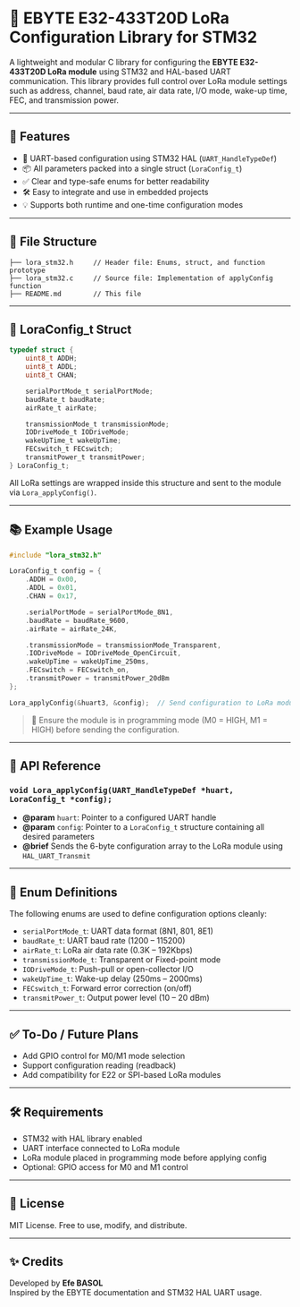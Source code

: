 
# 📡 EBYTE E32-433T20D LoRa Configuration Library for STM32

A lightweight and modular C library for configuring the **EBYTE E32-433T20D LoRa module** using STM32 and HAL-based UART communication. This library provides full control over LoRa module settings such as address, channel, baud rate, air data rate, I/O mode, wake-up time, FEC, and transmission power.

---

## 🚀 Features

- 🔌 UART-based configuration using STM32 HAL (`UART_HandleTypeDef`)
- 📦 All parameters packed into a single struct (`LoraConfig_t`)
- ✅ Clear and type-safe enums for better readability
- 🛠️ Easy to integrate and use in embedded projects
- 💡 Supports both runtime and one-time configuration modes

---

## 📁 File Structure

```
├── lora_stm32.h     // Header file: Enums, struct, and function prototype
├── lora_stm32.c     // Source file: Implementation of applyConfig function
├── README.md        // This file
```

---

## 📐 LoraConfig_t Struct

```c
typedef struct {
    uint8_t ADDH;
    uint8_t ADDL;
    uint8_t CHAN;

    serialPortMode_t serialPortMode;
    baudRate_t baudRate;
    airRate_t airRate;

    transmissionMode_t transmissionMode;
    IODriveMode_t IODriveMode;
    wakeUpTime_t wakeUpTime;
    FECswitch_t FECswitch;
    transmitPower_t transmitPower;
} LoraConfig_t;
```

All LoRa settings are wrapped inside this structure and sent to the module via `Lora_applyConfig()`.

---

## 📚 Example Usage

```c
#include "lora_stm32.h"

LoraConfig_t config = {
    .ADDH = 0x00,
    .ADDL = 0x01,
    .CHAN = 0x17,

    .serialPortMode = serialPortMode_8N1,
    .baudRate = baudRate_9600,
    .airRate = airRate_24K,

    .transmissionMode = transmissionMode_Transparent,
    .IODriveMode = IODriveMode_OpenCircuit,
    .wakeUpTime = wakeUpTime_250ms,
    .FECswitch = FECswitch_on,
    .transmitPower = transmitPower_20dBm
};

Lora_applyConfig(&huart3, &config);  // Send configuration to LoRa module
```

> 🔧 Ensure the module is in programming mode (M0 = HIGH, M1 = HIGH) before sending the configuration.

---

## 🔧 API Reference

### `void Lora_applyConfig(UART_HandleTypeDef *huart, LoraConfig_t *config);`

- **@param** `huart`: Pointer to a configured UART handle
- **@param** `config`: Pointer to a `LoraConfig_t` structure containing all desired parameters
- **@brief** Sends the 6-byte configuration array to the LoRa module using `HAL_UART_Transmit`

---

## 🧱 Enum Definitions

The following enums are used to define configuration options cleanly:

- `serialPortMode_t`: UART data format (8N1, 801, 8E1)
- `baudRate_t`: UART baud rate (1200 – 115200)
- `airRate_t`: LoRa air data rate (0.3K – 192Kbps)
- `transmissionMode_t`: Transparent or Fixed-point mode
- `IODriveMode_t`: Push-pull or open-collector I/O
- `wakeUpTime_t`: Wake-up delay (250ms – 2000ms)
- `FECswitch_t`: Forward error correction (on/off)
- `transmitPower_t`: Output power level (10 – 20 dBm)

---

## ✅ To-Do / Future Plans

- Add GPIO control for M0/M1 mode selection
- Support configuration reading (readback)
- Add compatibility for E22 or SPI-based LoRa modules

---

## 🛠 Requirements

- STM32 with HAL library enabled
- UART interface connected to LoRa module
- LoRa module placed in programming mode before applying config
- Optional: GPIO access for M0 and M1 control

---

## 📃 License

MIT License. Free to use, modify, and distribute.

---

## ✨ Credits

Developed by **Efe BASOL**  
Inspired by the EBYTE documentation and STM32 HAL UART usage.
